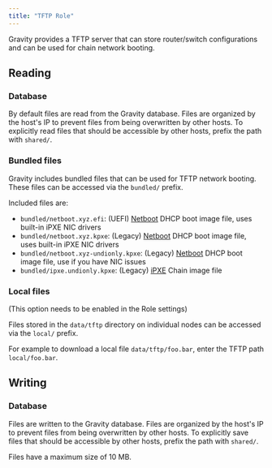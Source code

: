```yaml
---
title: "TFTP Role"
---
```


Gravity provides a TFTP server that can store router/switch configurations and can be used for chain network booting.

## Reading

### Database

By default files are read from the Gravity database. Files are organized by the host's IP to prevent files from being overwritten by other hosts. To explicitly read files that should be accessible by other hosts, prefix the path with `shared/`.

### Bundled files

Gravity includes bundled files that can be used for TFTP network booting. These files can be accessed via the `bundled/` prefix.

Included files are:

 - `bundled/netboot.xyz.efi`: (UEFI) [Netboot](https://netboot.xyz) DHCP boot image file, uses built-in iPXE NIC drivers
 - `bundled/netboot.xyz.kpxe`: (Legacy) [Netboot](https://netboot.xyz) DHCP boot image file, uses built-in iPXE NIC drivers
 - `bundled/netboot.xyz-undionly.kpxe`: (Legacy) [Netboot](https://netboot.xyz) DHCP boot image file, use if you have NIC issues
 - `bundled/ipxe.undionly.kpxe`: (Legacy) [iPXE](https://ipxe.org) Chain image file

### Local files

(This option needs to be enabled in the Role settings)

Files stored in the `data/tftp` directory on individual nodes can be accessed via the `local/` prefix.

For example to download a local file `data/tftp/foo.bar`, enter the TFTP path `local/foo.bar`.

## Writing

### Database

Files are written to the Gravity database. Files are organized by the host's IP to prevent files from being overwritten by other hosts. To explicitly save files that should be accessible by other hosts, prefix the path with `shared/`.

Files have a maximum size of 10 MB.
